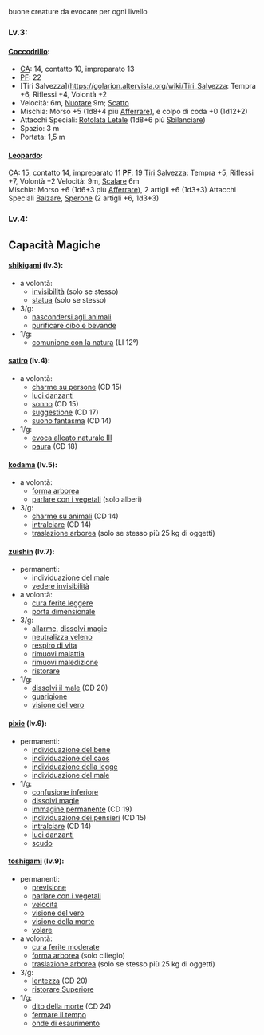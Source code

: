buone creature da evocare per ogni livello

### Lv.3:
#### [Coccodrillo](https://golarion.altervista.org/wiki/Coccodrillo):
 - [CA](https://golarion.altervista.org/wiki/CA "CA"): 14, contatto 10, impreparato 13
 - [PF](https://golarion.altervista.org/wiki/PF "PF"): 22
 - [Tiri Salvezza](https://golarion.altervista.org/wiki/Tiri_Salvezza: Tempra +6, Riflessi +4, Volontà +2
 - Velocità: 6m, [Nuotare](https://golarion.altervista.org/wiki/Nuotare "Nuotare") 9m; [Scatto](https://golarion.altervista.org/wiki/Coccodrillo#Scatto_(Str))
 - Mischia: Morso +5 (1d8+4 più [Afferrare](https://golarion.altervista.org/wiki/Coccodrillo#Afferrare_(Str))), e colpo di coda +0 (1d12+2)  
 - Attacchi Speciali: [Rotolata Letale](https://golarion.altervista.org/wiki/Coccodrillo#Rotolata_Letale_(Str)) (1d8+6 più [Sbilanciare](https://golarion.altervista.org/wiki/Coccodrillo#Sbilanciare_(Str)))  
 - Spazio: 3 m  
 - Portata: 1,5 m
#### [Leopardo](https://golarion.altervista.org/wiki/Leopardo):
[CA](https://golarion.altervista.org/wiki/CA "CA"): 15, contatto 14, impreparato 11
**[PF](https://golarion.altervista.org/wiki/PF "PF")**: 19 
[Tiri Salvezza](https://golarion.altervista.org/wiki/Tiri_Salvezza "Tiri Salvezza"): Tempra +5, Riflessi +7, Volontà +2
Velocità: 9m, [Scalare](https://golarion.altervista.org/wiki/Scalare "Scalare") 6m  
Mischia: Morso +6 (1d6+3 più [Afferrare](https://golarion.altervista.org/wiki/Leopardo#Afferrare_(Str))), 2 artigli +6 (1d3+3)
Attacchi Speciali [Balzare](https://golarion.altervista.org/wiki/Leopardo#Balzare_(Str)), [Sperone](https://golarion.altervista.org/wiki/Leopardo#Sperone_(Str)) (2 artigli +6, 1d3+3)

### Lv.4:
#### 

## Capacità Magiche

#### [shikigami](https://golarion.altervista.org/wiki/Shikigami) (lv.3):
- a volontà:
	 - [invisibilità](https://golarion.altervista.org/wiki/Incantesimi/Invisibilit%C3%A0) (solo se stesso)
	 - [statua](https://golarion.altervista.org/wiki/Incantesimi/Statua) (solo se stesso)
- 3/g:
	 - [nascondersi agli animali](https://golarion.altervista.org/wiki/Incantesimi/Nascondersi_agli_Animali)
	 - [purificare cibo e bevande](https://golarion.altervista.org/wiki/Incantesimi/Purificare_Cibo_e_Bevande)
- 1/g:
	- [comunione con la natura](https://golarion.altervista.org/wiki/Incantesimi/Comunione_con_la_Natura) (LI 12°)

#### [satiro](https://golarion.altervista.org/wiki/Satiro) (lv.4):
- a volontà: 
    - [charme su persone](https://golarion.altervista.org/wiki/Incantesimi/Charme_su_Persone) (CD 15)
    - [luci danzanti](https://golarion.altervista.org/wiki/Incantesimi/Luci_Danzanti)
    - [sonno](https://golarion.altervista.org/wiki/Incantesimi/Sonno) (CD 15)
    - [suggestione](https://golarion.altervista.org/wiki/Incantesimi/Suggestione) (CD 17)
    - [suono fantasma](https://golarion.altervista.org/wiki/Incantesimi/Suono_Fantasma) (CD 14)
- 1/g:
    - [evoca alleato naturale III](https://golarion.altervista.org/wiki/Incantesimi/Evoca_Alleato_Naturale#Evoca_Alleato_Naturale_III)
    - [paura](https://golarion.altervista.org/wiki/Paura) (CD 18)

#### [kodama](https://golarion.altervista.org/wiki/Kodama) (lv.5):
 - a volontà:
    - [forma arborea](https://golarion.altervista.org/wiki/Incantesimi/Forma_Arborea)
    - [parlare con i vegetali](https://golarion.altervista.org/wiki/Incantesimi/Parlare_con_i_Vegetali) (solo alberi)
- 3/g:
    - [charme su animali](https://golarion.altervista.org/wiki/Incantesimi/Charme_su_Animali) (CD 14)
    - [intralciare](https://golarion.altervista.org/wiki/Incantesimi/Intralciare) (CD 14)
    - [traslazione arborea](https://golarion.altervista.org/wiki/Incantesimi/Traslazione_Arborea) (solo se stesso più 25 kg di oggetti)

#### [zuishin](https://golarion.altervista.org/wiki/Zuishin) (lv.7):
- permanenti:
    - [individuazione del male](https://golarion.altervista.org/wiki/Incantesimi/Individuazione_del_Male)
    - [vedere invisibilità](https://golarion.altervista.org/wiki/Incantesimi/Vedere_Invisibilit%C3%A0)
- a volontà: 
    - [cura ferite leggere](https://golarion.altervista.org/wiki/Incantesimi/Cura_Ferite_Leggere)
    - [porta dimensionale](https://golarion.altervista.org/wiki/Incantesimi/Porta_Dimensionale)
- 3/g: 
    - [allarme](https://golarion.altervista.org/wiki/Incantesimi/Allarme), [dissolvi magie](https://golarion.altervista.org/wiki/Incantesimi/Dissolvi_Magie)
    - [neutralizza veleno](https://golarion.altervista.org/wiki/Incantesimi/Neutralizza_Veleno)
    - [respiro di vita](https://golarion.altervista.org/wiki/Incantesimi/Respiro_di_Vita)
    - [rimuovi malattia](https://golarion.altervista.org/wiki/Incantesimi/Rimuovi_Malattia)
    - [rimuovi maledizione](https://golarion.altervista.org/wiki/Incantesimi/Rimuovi_Maledizione)
    - [ristorare](https://golarion.altervista.org/wiki/Incantesimi/Ristorare)
- 1/g: 
    - [dissolvi il male](https://golarion.altervista.org/wiki/Incantesimi/Dissolvi_il_Male) (CD 20)
    - [guarigione](https://golarion.altervista.org/wiki/Incantesimi/Guarigione)
    - [visione del vero](https://golarion.altervista.org/wiki/Incantesimi/Visione_del_Vero)

#### [pixie](https://golarion.altervista.org/wiki/Pixie) (lv.9):
- permanenti:
    - [individuazione del bene](https://golarion.altervista.org/wiki/Incantesimi/Individuazione_del_Bene)
    - [individuazione del caos](https://golarion.altervista.org/wiki/Incantesimi/Individuazione_del_Caos)
    - [individuazione della legge](https://golarion.altervista.org/wiki/Incantesimi/Individuazione_della_Legge)
    - [individuazione del male](https://golarion.altervista.org/wiki/Incantesimi/Individuazione_del_Male)
- 1/g:
    - [confusione inferiore](https://golarion.altervista.org/wiki/Incantesimi/Confusione_Inferiore)
    - [dissolvi magie](https://golarion.altervista.org/wiki/Incantesimi/Dissolvi_Magie)
    - [immagine permanente](https://golarion.altervista.org/wiki/Incantesimi/Immagine_Permanente) (CD 19)
    - [individuazione dei pensieri](https://golarion.altervista.org/wiki/Incantesimi/Individuazione_dei_Pensieri) (CD 15)
    - [intralciare](https://golarion.altervista.org/wiki/Incantesimi/Intralciare) (CD 14)
    - [luci danzanti](https://golarion.altervista.org/wiki/Incantesimi/Luci_Danzanti)
    - [scudo](https://golarion.altervista.org/wiki/Incantesimi/Scudo)

#### [toshigami](https://golarion.altervista.org/wiki/Toshigami) (lv.9):
- permanenti:
    - [previsione](https://golarion.altervista.org/wiki/Incantesimi/Previsione)
    - [parlare con i vegetali](https://golarion.altervista.org/wiki/Incantesimi/Parlare_con_i_Vegetali)
    - [velocità](https://golarion.altervista.org/wiki/Velocit%C3%A0)
    - [visione del vero](https://golarion.altervista.org/wiki/Incantesimi/Visione_del_Vero)
    - [visione della morte](https://golarion.altervista.org/wiki/Incantesimi/Visione_della_Morte)
    - [volare](https://golarion.altervista.org/wiki/Volare)
- a volontà:
    - [cura ferite moderate](https://golarion.altervista.org/wiki/Incantesimi/Cura_Ferite_Moderate)
    - [forma arborea](https://golarion.altervista.org/wiki/Incantesimi/Forma_Arborea) (solo ciliegio)
    - [traslazione arborea](https://golarion.altervista.org/wiki/Incantesimi/Traslazione_Arborea) (solo se stesso più 25 kg di oggetti)
- 3/g:
    - [lentezza](https://golarion.altervista.org/wiki/Incantesimi/Lentezza) (CD 20)
    - [ristorare Superiore](https://golarion.altervista.org/wiki/Incantesimi/Ristorare_Superiore)
- 1/g:
    - [dito della morte](https://golarion.altervista.org/wiki/Incantesimi/Dito_della_Morte) (CD 24)
    - [fermare il tempo](https://golarion.altervista.org/wiki/Incantesimi/Fermare_il_Tempo)
    - [onde di esaurimento](https://golarion.altervista.org/wiki/Incantesimi/Onde_di_Esaurimento)
